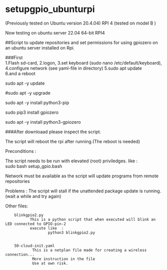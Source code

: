 # setupgpio_ubunturpi

(Previously tested on Ubuntu version 20.4.04)
RPI 4 (tested on model B )

Now testing on ubuntu server 22.04 64-bit
RPI4

##Script to update repositories and set permissions for using gpiozero on an ubuntu server installed on Rpi.

 
###First  
1.Flash sd-card,
2.logon, 
3.set keyboard (sudo nano /etc/default/keyboard), 
4.configure network (see yaml-file in directory)
5.sudo apt update  
6.and a reboot
  
  
 

sudo apt -y update

#sudo apt -y upgrade

sudo apt -y install python3-pip

sudo pip3  install gpiozero

sudo apt -y install python3-gpiozero
 

###After
downloaad please inspect the script.

The script will reboot the rpi after running.(The reboot is needed)




Preconditions :

  The script needs to be run with elevated (root) priviledges.
  like :  
    sudo bash setup_gpio.bash
 
  Network must be available as the script will update programs from remote repositories

Problems :
  The script will stall if the unattended package update is running.(wait a while and try again)
  

  
Other files:

        blinkgpio2.py  
               This is a python script that when executed will blink an LED connected to GPIO-pin-2
               execute like  :
                       python3 blinkgpio2.py
                                                                                                                                                                                 
                       
        50-cloud-init.yaml
                This is a netplan file made for creating a wireless connection... 
                More instruction in the file
                Use at own risk.
